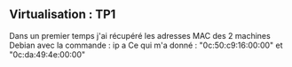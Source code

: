 ## Virtualisation : TP1

Dans un premier temps j'ai récupéré les adresses MAC des 2 machines Debian avec la commande : ip a
Ce qui m'a donné : "0c:50:c9:16:00:00" et "0c:da:49:4e:00:00"
